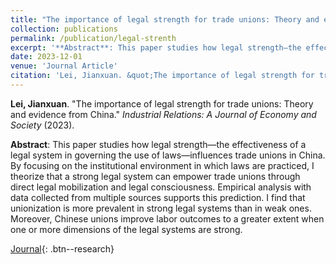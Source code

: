 ```yaml
---
title: "The importance of legal strength for trade unions: Theory and evidence from China"
collection: publications
permalink: /publication/legal-strenth
excerpt: '**Abstract**: This paper studies how legal strength—the effectiveness of a legal system in governing the use of laws—influences trade unions in China. By focusing on the institutional environment in which laws are practiced, I theorize that a strong legal system can empower trade unions through direct legal mobilization and legal consciousness. Empirical analysis with data collected from multiple sources supports this prediction. I find that unionization is more prevalent in strong legal systems than in weak ones. Moreover, Chinese unions improve labor outcomes to a greater extent when one or more dimensions of the legal systems are strong.'
date: 2023-12-01
venue: 'Journal Article'
citation: 'Lei, Jianxuan. &quot;The importance of legal strength for trade unions: Theory and evidence from China.&quot; <i>Industrial Relations: A Journal of Economy and Society</i> (2023). <a href="https://onlinelibrary.wiley.com/doi/full/10.1111/irel.12351" class="fa fa-fw fa-link"></a>'
---
```

**Lei, Jianxuan**. "The importance of legal strength for trade unions: Theory and evidence from China." *Industrial Relations: A Journal of Economy and Society* (2023).

**Abstract**: This paper studies how legal strength—the effectiveness of a legal system in governing the use of laws—influences trade unions in China. By focusing on the institutional environment in which laws are practiced, I theorize that a strong legal system can empower trade unions through direct legal mobilization and legal consciousness. Empirical analysis with data collected from multiple sources supports this prediction. I find that unionization is more prevalent in strong legal systems than in weak ones. Moreover, Chinese unions improve labor outcomes to a greater extent when one or more dimensions of the legal systems are strong.

[Journal](https://onlinelibrary.wiley.com/doi/full/10.1111/irel.12351){: .btn--research}
